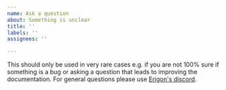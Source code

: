 ```yaml
---
name: Ask a question
about: Something is unclear
title: ''
labels: ''
assignees: ''

---
```


This should only be used in very rare cases e.g. if you are not 100% sure if something is a bug or asking a question that leads to improving the documentation. For general questions please use [Erigon's discord](https://github.com/ledgerwatch/erigon#erigon-discord-server).
